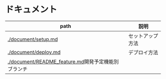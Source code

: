# ドキュメント

| path | 説明 |
|-----------|-----------|
|[./document/setup.md](./document/setup.md)|セットアップ方法|
|[./document/deploy.md](./document/deploy.md)|デプロイ方法|
|[./document/README_feature.md](./document/README_feature.md)開発予定機能別ブランチ|
